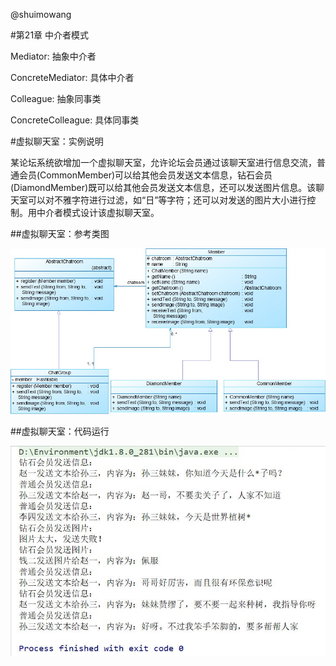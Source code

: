 @shuimowang

#第21章 中介者模式

Mediator: 抽象中介者

ConcreteMediator: 具体中介者

Colleague: 抽象同事类

ConcreteColleague: 具体同事类

#虚拟聊天室：实例说明

 某论坛系统欲增加一个虚拟聊天室，允许论坛会员通过该聊天室进行信息交流，普通会员(CommonMember)可以给其他会员发送文本信息，钻石会员(DiamondMember)既可以给其他会员发送文本信息，还可以发送图片信息。该聊天室可以对不雅字符进行过滤，如“日”等字符；还可以对发送的图片大小进行控制。用中介者模式设计该虚拟聊天室。

##虚拟聊天室：参考类图

![Image text](https://github.com/shuimowang/shejimoshi/blob/main/Picture/mediator1.jpg)

##虚拟聊天室：代码运行

![Image text](https://github.com/shuimowang/shejimoshi/blob/main/Picture/mediator2.jpg)
